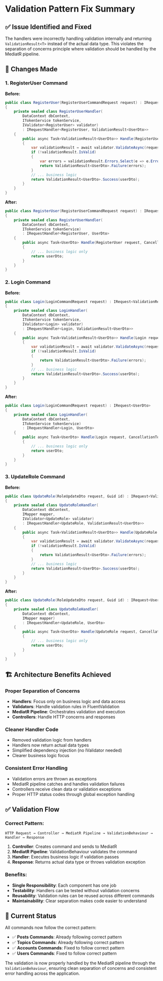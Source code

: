 # Validation Pattern Fix Summary

## ✅ **Issue Identified and Fixed**

The handlers were incorrectly handling validation internally and returning `ValidationResult<T>` instead of the actual data type. This violates the separation of concerns principle where validation should be handled by the MediatR pipeline.

## 🔧 **Changes Made**

### **1. RegisterUser Command**
**Before:**
```csharp
public class RegisterUser(RegisterUserCommandRequest request) : IRequest<ValidationResult<UserDto>>
{
    private sealed class RegisterUserHandler(
        DataContext dbContext,
        ITokenService tokenService,
        IValidator<RegisterUser> validator)
        : IRequestHandler<RegisterUser, ValidationResult<UserDto>>
    {
        public async Task<ValidationResult<UserDto>> Handle(RegisterUser request, CancellationToken cancellationToken)
        {
            var validationResult = await validator.ValidateAsync(request, cancellationToken);
            if (!validationResult.IsValid)
            {
                var errors = validationResult.Errors.Select(e => e.ErrorMessage).ToList();
                return ValidationResult<UserDto>.Failure(errors);
            }
            // ... business logic
            return ValidationResult<UserDto>.Success(userDto);
        }
    }
}
```

**After:**
```csharp
public class RegisterUser(RegisterUserCommandRequest request) : IRequest<UserDto>
{
    private sealed class RegisterUserHandler(
        DataContext dbContext,
        ITokenService tokenService)
        : IRequestHandler<RegisterUser, UserDto>
    {
        public async Task<UserDto> Handle(RegisterUser request, CancellationToken cancellationToken)
        {
            // ... business logic only
            return userDto;
        }
    }
}
```

### **2. Login Command**
**Before:**
```csharp
public class Login(LoginCommandRequest request) : IRequest<ValidationResult<UserDto>>
{
    private sealed class LoginHandler(
        DataContext dbContext, 
        ITokenService tokenService,
        IValidator<Login> validator) 
        : IRequestHandler<Login, ValidationResult<UserDto>>
    {
        public async Task<ValidationResult<UserDto>> Handle(Login request, CancellationToken cancellationToken)
        {
            var validationResult = await validator.ValidateAsync(request, cancellationToken);
            if (!validationResult.IsValid)
            {
                return ValidationResult<UserDto>.Failure(errors);
            }
            // ... business logic
            return ValidationResult<UserDto>.Success(userDto);
        }
    }
}
```

**After:**
```csharp
public class Login(LoginCommandRequest request) : IRequest<UserDto>
{
    private sealed class LoginHandler(
        DataContext dbContext, 
        ITokenService tokenService) 
        : IRequestHandler<Login, UserDto>
    {
        public async Task<UserDto> Handle(Login request, CancellationToken cancellationToken)
        {
            // ... business logic only
            return userDto;
        }
    }
}
```

### **3. UpdateRole Command**
**Before:**
```csharp
public class UpdateRole(RoleUpdateDto request, Guid id) : IRequest<ValidationResult<UserDto>>
{
    private sealed class UpdateRoleHandler(
        DataContext dbContext, 
        IMapper mapper,
        IValidator<UpdateRole> validator)
        : IRequestHandler<UpdateRole, ValidationResult<UserDto>>
    {
        public async Task<ValidationResult<UserDto>> Handle(UpdateRole request, CancellationToken cancellationToken)
        {
            var validationResult = await validator.ValidateAsync(request, cancellationToken);
            if (!validationResult.IsValid)
            {
                return ValidationResult<UserDto>.Failure(errors);
            }
            // ... business logic
            return ValidationResult<UserDto>.Success(userDto);
        }
    }
}
```

**After:**
```csharp
public class UpdateRole(RoleUpdateDto request, Guid id) : IRequest<UserDto>
{
    private sealed class UpdateRoleHandler(
        DataContext dbContext, 
        IMapper mapper)
        : IRequestHandler<UpdateRole, UserDto>
    {
        public async Task<UserDto> Handle(UpdateRole request, CancellationToken cancellationToken)
        {
            // ... business logic only
            return userDto;
        }
    }
}
```

## 🏗️ **Architecture Benefits Achieved**

### **Proper Separation of Concerns**
- **Handlers**: Focus only on business logic and data access
- **Validators**: Handle validation rules in FluentValidation
- **MediatR Pipeline**: Orchestrates validation and execution
- **Controllers**: Handle HTTP concerns and responses

### **Cleaner Handler Code**
- Removed validation logic from handlers
- Handlers now return actual data types
- Simplified dependency injection (no IValidator needed)
- Clearer business logic focus

### **Consistent Error Handling**
- Validation errors are thrown as exceptions
- MediatR pipeline catches and handles validation failures
- Controllers receive clean data or validation exceptions
- Proper HTTP status codes through global exception handling

## ✅ **Validation Flow**

### **Correct Pattern:**
```
HTTP Request → Controller → MediatR Pipeline → ValidationBehaviour → Handler → Response
```

1. **Controller**: Creates command and sends to MediatR
2. **MediatR Pipeline**: ValidationBehaviour validates the command
3. **Handler**: Executes business logic if validation passes
4. **Response**: Returns actual data type or throws validation exception

### **Benefits:**
- **Single Responsibility**: Each component has one job
- **Testability**: Handlers can be tested without validation concerns
- **Reusability**: Validation rules can be reused across different commands
- **Maintainability**: Clear separation makes code easier to understand

## 🎯 **Current Status**

All commands now follow the correct pattern:
- ✅ **Posts Commands**: Already following correct pattern
- ✅ **Topics Commands**: Already following correct pattern
- ✅ **Accounts Commands**: Fixed to follow correct pattern
- ✅ **Users Commands**: Fixed to follow correct pattern

The validation is now properly handled by the MediatR pipeline through the `ValidationBehaviour`, ensuring clean separation of concerns and consistent error handling across the application. 